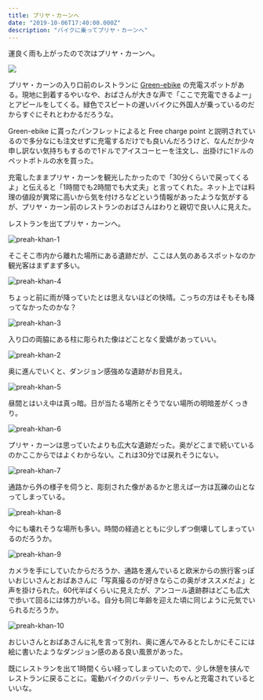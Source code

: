 ```yaml
---
title: プリヤ・カーンへ
date: "2019-10-06T17:40:00.000Z"
description: "バイクに乗ってプリヤ・カーンへ"
---
```


運良く雨も上がったので次はプリヤ・カーンへ。

<img src="https://maps.googleapis.com/maps/api/staticmap?center=13.4615503,103.8711185&zoom=14&size=640x480&markers=color:red%7C13.4615503,103.8711185&key=AIzaSyB-Y9VfGNRw433EqW3-GskaD5Utwm_Ogbg" />

プリヤ・カーンの入り口前のレストランに [Green-ebike](http://www.greene-bike.com/) の充電スポットがある。現地に到着するやいなや、おばさんが大きな声で「ここで充電できるよー」とアピールをしてくる。緑色でスピートの遅いバイクに外国人が乗っているのだからすぐにそれとわかるだろうな。

Green-ebike に貰ったパンフレットによると Free charge point と説明されているので多分なにも注文せずに充電するだけでも良いんだろうけど、なんだか少々申し訳ない気持ちもするので1ドルでアイスコーヒーを注文し、出掛けに1ドルのペットボトルの水を買った。

充電したままプリヤ・カーンを観光したかったので「30分くらいで戻ってくるよ」と伝えると「1時間でも2時間でも大丈夫」と言ってくれた。ネット上では料理の値段が異常に高いから気を付けろなどという情報があったような気がするが、プリヤ・カーン前のレストランのおばさんはわりと親切で良い人に見えた。

レストランを出てプリヤ・カーンへ。

![preah-khan-1](./preah-khan-1.jpg)

そこそこ市内から離れた場所にある遺跡だが、ここは人気のあるスポットなのか観光客はまずまず多い。

![preah-khan-4](./preah-khan-4.jpg)

ちょっと前に雨が降っていたとは思えないほどの快晴。こっちの方はそもそも降ってなかったのかな？

![preah-khan-3](./preah-khan-3.jpg)

入り口の両脇にある柱に彫られた像はどことなく愛嬌があっていい。

![preah-khan-2](./preah-khan-2.jpg)

奥に進んでいくと、ダンジョン感強めな遺跡がお目見え。

![preah-khan-5](./preah-khan-5.jpg)

昼間とはいえ中は真っ暗。日が当たる場所とそうでない場所の明暗差がくっきり。

![preah-khan-6](./preah-khan-6.jpg)

プリヤ・カーンは思っていたよりも広大な遺跡だった。奥がどこまで続いているのかここからではよくわからない。これは30分では戻れそうにない。

![preah-khan-7](./preah-khan-7.jpg)

通路から外の様子を伺うと、彫刻された像があるかと思えば一方は瓦礫の山となってしまっている。

![preah-khan-8](./preah-khan-8.jpg)

今にも壊れそうな場所も多い。時間の経過とともに少しずつ倒壊してしまっているのだろうか。

![preah-khan-9](./preah-khan-9.jpg)

カメラを手にしていたからだろうか、通路を進んでいると欧米からの旅行客っぽいおじいさんとおばあさんに「写真撮るのが好きならこの奥がオススメだよ」と声を掛けられた。60代半ばくらいに見えたが、アンコール遺跡群はどこも広大で歩いて回るには体力がいる。自分も同じ年齢を迎えた頃に同じように元気でいられるだろうか。

![preah-khan-10](./preah-khan-10.jpg)

おじいさんとおばあさんに礼を言って別れ、奥に進んでみるとたしかにそこには絵に書いたようなダンジョン感のある良い風景があった。

既にレストランを出て1時間くらい経ってしまっていたので、少し休憩を挟んでレストランに戻ることに。電動バイクのバッテリー、ちゃんと充電されているといいな。
